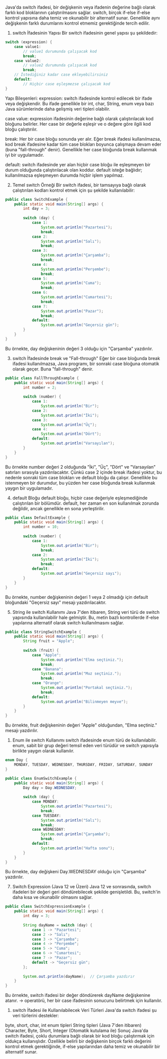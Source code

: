 Java'da switch ifadesi, bir değişkenin veya ifadenin değerine bağlı olarak farklı kod bloklarının çalıştırılmasını sağlar. switch, birçok if-else if-else kontrol yapısına daha temiz ve okunabilir bir alternatif sunar. Genellikle aynı değişkenin farklı durumlarını kontrol etmemiz gerektiğinde tercih edilir.

1. switch İfadesinin Yapısı
Bir switch ifadesinin genel yapısı şu şekildedir:

```java
switch (expression) {
    case value1:
        // value1 durumunda çalışacak kod
        break;
    case value2:
        // value2 durumunda çalışacak kod
        break;
    // İstediğiniz kadar case ekleyebilirsiniz
    default:
        // Hiçbir case eşleşmezse çalışacak kod
}
```

Yapı Bileşenleri:
expression: switch ifadesinde kontrol edilecek bir ifade veya değişkendir. Bu ifade genellikle bir int, char, String, enum veya bazı Java sürümlerinde daha gelişmiş veri tipleri olabilir.

case value: expression ifadesinin değerine bağlı olarak çalıştırılacak kod bloğunu belirler. Her case bir değerle eşleşir ve o değere göre ilgili kod bloğu çalıştırılır.

break: Her bir case bloğu sonunda yer alır. Eğer break ifadesi kullanılmazsa, kod break ifadesine kadar tüm case blokları boyunca çalışmaya devam eder (buna "fall-through" denir). Genellikle her case bloğunda break kullanmak iyi bir uygulamadır.

default: switch ifadesinde yer alan hiçbir case bloğu ile eşleşmeyen bir durum olduğunda çalıştırılacak olan koddur. default isteğe bağlıdır; kullanılmazsa eşleşmeyen durumda hiçbir işlem yapılmaz.

2. Temel switch Örneği
Bir switch ifadesi, bir tamsayıya bağlı olarak çalıştırılan kodları kontrol etmek için şu şekilde kullanılabilir:

```java
public class SwitchExample {
    public static void main(String[] args) {
        int day = 3;
        
        switch (day) {
            case 1:
                System.out.println("Pazartesi");
                break;
            case 2:
                System.out.println("Salı");
                break;
            case 3:
                System.out.println("Çarşamba");
                break;
            case 4:
                System.out.println("Perşembe");
                break;
            case 5:
                System.out.println("Cuma");
                break;
            case 6:
                System.out.println("Cumartesi");
                break;
            case 7:
                System.out.println("Pazar");
                break;
            default:
                System.out.println("Geçersiz gün");
        }
    }
}
```

Bu örnekte, day değişkeninin değeri 3 olduğu için "Çarşamba" yazdırılır.

3. switch İfadesinde break ve "Fall-through"
Eğer bir case bloğunda break ifadesi kullanılmazsa, Java programı, bir sonraki case bloğuna otomatik olarak geçer. Buna "fall-through" denir.

```java
public class FallThroughExample {
    public static void main(String[] args) {
        int number = 2;
        
        switch (number) {
            case 1:
                System.out.println("Bir");
            case 2:
                System.out.println("İki");
            case 3:
                System.out.println("Üç");
            case 4:
                System.out.println("Dört");
            default:
                System.out.println("Varsayılan");
        }
    }
}
```

Bu örnekte number değeri 2 olduğunda "İki", "Üç", "Dört" ve "Varsayılan" satırları sırasıyla yazdırılacaktır. Çünkü case 2 içinde break ifadesi yoktur, bu nedenle sonraki tüm case blokları ve default bloğu da çalışır. Genellikle bu istenmeyen bir durumdur, bu yüzden her case bloğunda break kullanmak yaygın bir uygulamadır.

4. default Bloğu
default bloğu, hiçbir case değeriyle eşleşmediğinde çalıştırılan bir bölümdür. default, her zaman en son kullanılmak zorunda değildir, ancak genellikle en sona yerleştirilir.

```java
public class DefaultExample {
    public static void main(String[] args) {
        int number = 10;
        
        switch (number) {
            case 1:
                System.out.println("Bir");
                break;
            case 2:
                System.out.println("İki");
                break;
            default:
                System.out.println("Geçersiz sayı");
        }
    }
}
```

Bu örnekte, number değişkeninin değeri 1 veya 2 olmadığı için default bloğundaki "Geçersiz sayı" mesajı yazdırılacaktır.

5. String ile switch Kullanımı
Java 7'den itibaren, String veri türü de switch yapısında kullanılabilir hale gelmiştir. Bu, metin bazlı kontrollerde if-else yapılarına alternatif olarak switch kullanılmasını sağlar.

```java
public class StringSwitchExample {
    public static void main(String[] args) {
        String fruit = "Apple";
        
        switch (fruit) {
            case "Apple":
                System.out.println("Elma seçtiniz.");
                break;
            case "Banana":
                System.out.println("Muz seçtiniz.");
                break;
            case "Orange":
                System.out.println("Portakal seçtiniz.");
                break;
            default:
                System.out.println("Bilinmeyen meyve");
        }
    }
}
```

Bu örnekte, fruit değişkeninin değeri "Apple" olduğundan, "Elma seçtiniz." mesajı yazdırılır.

1. Enum ile switch Kullanımı
switch ifadesinde enum türü de kullanılabilir. enum, sabit bir grup değeri temsil eden veri türüdür ve switch yapısıyla birlikte yaygın olarak kullanılır.

```java
enum Day {
    MONDAY, TUESDAY, WEDNESDAY, THURSDAY, FRIDAY, SATURDAY, SUNDAY
}

public class EnumSwitchExample {
    public static void main(String[] args) {
        Day day = Day.WEDNESDAY;
        
        switch (day) {
            case MONDAY:
                System.out.println("Pazartesi");
                break;
            case TUESDAY:
                System.out.println("Salı");
                break;
            case WEDNESDAY:
                System.out.println("Çarşamba");
                break;
            default:
                System.out.println("Hafta sonu");
        }
    }
}
```

Bu örnekte, day değişkeni Day.WEDNESDAY olduğu için "Çarşamba" yazdırılır.

7. Switch Expression (Java 12 ve Üzeri)
Java 12 ve sonrasında, switch ifadeleri bir değeri geri döndürebilecek şekilde genişletildi. Bu, switch'in daha kısa ve okunabilir olmasını sağlar.

```java
public class SwitchExpressionExample {
    public static void main(String[] args) {
        int day = 3;
        
        String dayName = switch (day) {
            case 1 -> "Pazartesi";
            case 2 -> "Salı";
            case 3 -> "Çarşamba";
            case 4 -> "Perşembe";
            case 5 -> "Cuma";
            case 6 -> "Cumartesi";
            case 7 -> "Pazar";
            default -> "Geçersiz gün";
        };
        
        System.out.println(dayName);  // Çarşamba yazdırır
    }
}
```

Bu örnekte, switch ifadesi bir değer döndürerek dayName değişkenine atanır. -> operatörü, her bir case ifadesinin sonucunu belirtmek için kullanılır.

1. switch İfadesi ile Kullanılabilecek Veri Türleri
Java'da switch ifadesi şu veri türlerini destekler:

byte, short, char, int
enum tipleri
String tipleri (Java 7'den itibaren)
Character, Byte, Short, Integer (Otomatik kutulama ile)
Sonuç
Java'da switch ifadesi, çoklu durumlara bağlı olarak bir kod bloğu çalıştırmak için oldukça kullanışlıdır. Özellikle belirli bir değişkenin birçok farklı değerini kontrol etmek gerektiğinde, if-else yapılarından daha temiz ve okunabilir bir alternatif sunar.